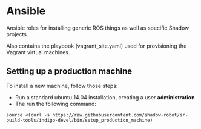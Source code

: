 # Ansible

Ansible roles for installing generic ROS things as well as specific Shadow projects.

Also contains the playbook (vagrant_site.yaml) used for provisioning the Vagrant virtual machines.

## Setting up a production machine
To install a new machine, follow those steps:
 - Run a standard ubuntu 14.04 installation, creating a user **administration**
 - The run the following command: 
```
source <(curl -s https://raw.githubusercontent.com/shadow-robot/sr-build-tools/indigo-devel/bin/setup_production_machine)
```
